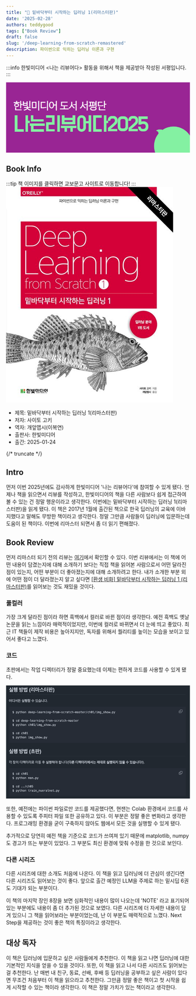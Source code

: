 ```yaml
---
title: "📖 밑바닥부터 시작하는 딥러닝 1(리마스터판)"
date: '2025-02-28'
authors: teddygood
tags: ["Book Review"]
draft: false
slug: '/deep-learning-from-scratch-remastered'
description: 파이썬으로 익히는 딥러닝 이론과 구현
---
```


:::info
한빛미디어 \<나는 리뷰어다\> 활동을 위해서 책을 제공받아 작성된 서평입니다.
:::

![나는 리뷰어다 2025](../assets/I-am-reviewer-2025.jpg)

## Book Info

:::tip
책 이미지를 클릭하면 교보문고 사이트로 이동합니다!
:::
[![책](../assets/review/deep-learning-from-scratch-remastered.png)](https://product.kyobobook.co.kr/detail/S000215599933)

- 제목: 밑바닥부터 시작하는 딥러닝 1(리마스터판)
- 저자: 사이토 고키
- 역자: 개앞맵시(이복연)
- 출판사: 한빛미디어
- 출간: 2025-01-24

{/* truncate */}

## Intro

먼저 이번 2025년에도 감사하게 한빛미디어 '나는 리뷰어다'에 참여할 수 있게 됐다. 언제나 책을 읽으면서 리뷰를 작성하고, 한빛미디어의 책을 다른 사람보다 쉽게 접근하여 볼 수 있는 건 정말 행운이라고 생각한다. 이번에는 밑바닥부터 시작하는 딥러닝 1(리마스터판)을 읽게 됐다. 이 책은 2017년 1월에 출간된 책으로 한국 딥러닝의 교육에 이바지했다고 말해도 무방한 책이라고 생각한다. 정말 그만큼 사람들이 딥러닝에 입문하는데 도움이 된 책이다. 이번에 리마스터 되면서 좀 더 읽기 편해졌다.

## Book Review

먼저 리마스터 되기 전의 리뷰는 [여기](http://localhost:3000/blog/deep-learning-from-scratch)에서 확인할 수 있다. 이번 리뷰에서는 이 책에 어떤 내용이 담겼는지에 대해 소개하기 보다는 직접 책을 읽어본 사람으로서
어떤 달라진 점이 있는지, 어떤 부분이 더 좋아졌는지에 대해 소개하려고 한다. 내가 소개한 부분 외에 어떤 점이 더 달라졌는지 알고 싶다면 [[환생 비화] 밑바닥부터 시작하는 딥러닝 1 (리마스터판)](https://www.hanbit.co.kr/channel/category/category_view.html?cms_code=CMS2416204088&cate_cd=)를 읽어보는 것도 재밌을 것이다.

### 풀컬러

가장 크게 달라진 점이라 하면 흑백에서 컬러로 바뀐 점이라 생각한다. 예전 흑백도 옛날 논문을 읽는 느낌이라 매력적이었지만, 이번에 컬러로 바뀌면서 더 눈에 띄고 좋았다. 최근 IT 책들이 제작 비용은 높아지지만, 독자를 위해서 퀄리티를 높이는 모습을 보이고 있어서 좋다고 느꼈다.

### 코드

초판에서는 작업 디렉터리가 정말 중요했는데 이제는 편하게 코드를 사용할 수 있게 됐다.

![img.png](../assets/code-deep-learning.png)

또한, 예전에는 파이썬 파일로만 코드를 제공했다면, 현잰는 Colab 환경에서 코드를 사용할 수 있도록 주피터 파일 또한 공유하고 있다. 이 부분은 정말 좋은 변화라고 생각한다. 프로그래밍 환경을 굳이 구축하지 않아도 웹에서 모든 것을 실행할 수 있게 됐다.

추가적으로 당연히 예전 책을 기준으로 코드가 쓰여져 있기 때문에 matplotlib, numpy도 경고가 뜨는 부분이 있었다. 그 부분도 최신 환경에 맞춰 수정을 한 것으로 보인다.

### 다른 시리즈

다른 시리즈에 대한 소개도 처음에 나온다. 이 책을 읽고 딥러닝에 더 관심이 생긴다면 다른 시리즈도 읽어보는 것이 좋다. 앞으로 출간 예정인 LLM을 주제로 하는 밑시딥 6권도 기대가 되는 부분이다. 

이 책의 마지막 장인 8장을 보면 심화적인 내용이 많이 나오는데 'NOTE' 라고 표기되어 있는 부분에도 내용이 좀 더 추가된 것으로 보였다. 다른 시리즈에 더 자세한 내용이 담겨 있으니 그 책을 읽어보라는 부분이었는데, 난 이 부분도 매력적으로 느꼈다. Next Step을 제공하는 것이 좋은 책의 특징이라고 생각한다. 

## 대상 독자

이 책은 딥러닝에 입문하고 싶은 사람들에게 추천한다. 이 책을 읽고 나면 딥러닝에 대한 기본적인 지식을 얻을 수 있을 것이다. 또한, 이 책을 읽고 나서 다른 시리즈도 읽어보는 걸 추천한다. 난 매번 내 친구, 동료, 선배, 후배 등 딥러닝을 공부하고 싶은 사람이 있다면 무조건 처음부터 이 책을 읽으라고 추천한다. 그만큼 정말 좋은 책이고 첫 시작을 쉽게 시작할 수 있는 책이라 생각한다. 이 책은 정말 가치가 있는 책이라고 생각한다.